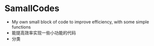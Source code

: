 # SamallCodes
- My own small block of code to improve efficiency, with some simple functions
- 能提高效率实现一些小功能的代码
- 分类
